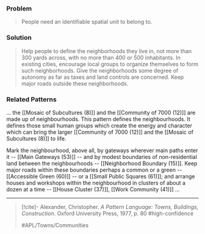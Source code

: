 ### Problem
>People need an identifiable spatial unit to belong to.

### Solution
>Help people to define the neighborhoods they live in, not more than 300 yards across, with no more than 400 or 500 inhabitants. In existing cities, encourage local groups to organize themselves to form such neighborhoods. Give the neighborhoods some degree of autonomy as far as taxes and land controls are concerned. Keep major roads outside these neighborhoods.

### Related Patterns
... the [[Mosaic of Subcultures (8)]] and the [[Community of 7000 (12)]] are made up of neighbourhoods. This pattern defines the neighbourhoods. It defines those small human groups which create the energy and character which can bring the larger [[Community of 7000 (12)]] and the [[Mosaic of Subcultures (8)]] to life.

Mark the neighbourhood, above all, by gateways wherever main paths enter it -- [[Main Gateways (53)]] -- and by modest boundaries of non-residential land between the neighbourhoods -- [[Neighborhood Boundary (15)]]. Keep major roads within these boundaries perhaps a common or a green -- [[Accessible Green (60)]] -- or a [[Small Public Squares (61)]]; and arrange houses and workshops within the neighbourhood in clusters of about a dozen at a time -- [[House Cluster (37)]], [[Work Community (41)]] ...

---
> [!cite]- Alexander, Christopher. _A Pattern Language: Towns, Buildings, Construction_. Oxford University Press, 1977, p. 80
> #high-confidence 
> 
> #APL/Towns/Communities 